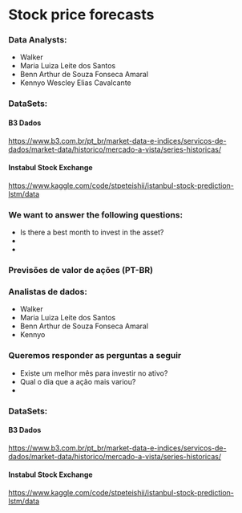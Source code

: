 # Stock price forecasts

### Data Analysts:
- Walker
- Maria Luiza Leite dos Santos
- Benn Arthur de Souza Fonseca Amaral
- Kennyo Wescley Elias Cavalcante

### DataSets:

#### B3 Dados
https://www.b3.com.br/pt_br/market-data-e-indices/servicos-de-dados/market-data/historico/mercado-a-vista/series-historicas/
#### Instabul Stock Exchange
https://www.kaggle.com/code/stpeteishii/istanbul-stock-prediction-lstm/data


### We want to answer the following questions:
 - Is there a best month to invest in the asset?
 - 
 - 

### Previsões de valor de ações (PT-BR)

### Analistas de dados:
- Walker
- Maria Luiza Leite dos Santos
- Benn Arthur de Souza Fonseca Amaral
- Kennyo

### Queremos responder as perguntas a seguir
 - Existe um melhor mês para investir no ativo?
 - Qual o dia que a ação mais variou?
 - 

### DataSets:

#### B3 Dados
https://www.b3.com.br/pt_br/market-data-e-indices/servicos-de-dados/market-data/historico/mercado-a-vista/series-historicas/
#### Instabul Stock Exchange
https://www.kaggle.com/code/stpeteishii/istanbul-stock-prediction-lstm/data
